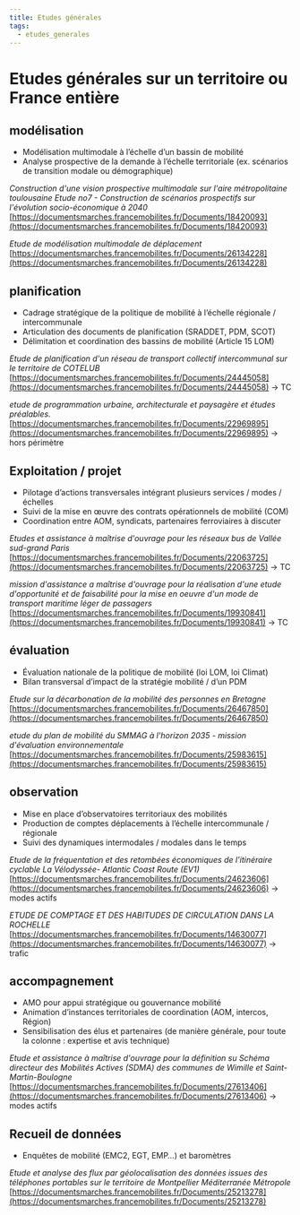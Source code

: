 ```yaml
---
title: Etudes générales 
tags:
  - etudes_generales
---
```

# Etudes générales sur un territoire ou France entière

## modélisation
- Modélisation multimodale à l’échelle d’un bassin de mobilité
- Analyse prospective de la demande à l’échelle territoriale (ex. scénarios de transition modale ou démographique)

*Construction d'une vision prospective multimodale sur l'aire métropolitaine toulousaine Etude no7 - Construction de scénarios prospectifs sur l'évolution socio-économique à 2040*
[https://documentsmarches.francemobilites.fr/Documents/18420093](https://documentsmarches.francemobilites.fr/Documents/18420093)

*Etude de modélisation multimodale de déplacement*
[https://documentsmarches.francemobilites.fr/Documents/26134228](https://documentsmarches.francemobilites.fr/Documents/26134228)

## planification
- Cadrage stratégique de la politique de mobilité à l’échelle régionale / intercommunale
- Articulation des documents de planification (SRADDET, PDM, SCOT)
- Délimitation et coordination des bassins de mobilité (Article 15 LOM)

*Etude de planification d'un réseau de transport collectif intercommunal sur le territoire de COTELUB*
[https://documentsmarches.francemobilites.fr/Documents/24445058](https://documentsmarches.francemobilites.fr/Documents/24445058)
→ TC

*etude de programmation urbaine, architecturale et paysagère et études préalables.*
[https://documentsmarches.francemobilites.fr/Documents/22969895](https://documentsmarches.francemobilites.fr/Documents/22969895)
→ hors périmètre

## Exploitation / projet
- Pilotage d’actions transversales intégrant plusieurs services / modes / échelles
- Suivi de la mise en œuvre des contrats opérationnels de mobilité (COM)
- Coordination entre AOM, syndicats, partenaires ferroviaires
à discuter

*Etudes et assistance à maîtrise d'ouvrage pour les réseaux bus de Vallée sud-grand Paris*
[https://documentsmarches.francemobilites.fr/Documents/22063725](https://documentsmarches.francemobilites.fr/Documents/22063725)
→ TC

*mission d'assistance a maîtrise d'ouvrage pour la réalisation d'une etude d'opportunité et de faisabilité pour la mise en oeuvre d'un mode de transport maritime léger de passagers*
[https://documentsmarches.francemobilites.fr/Documents/19930841](https://documentsmarches.francemobilites.fr/Documents/19930841)
→ TC

## évaluation
- Évaluation nationale de la politique de mobilité (loi LOM, loi Climat)
- Bilan transversal d’impact de la stratégie mobilité / d’un PDM

*Etude sur la décarbonation de la mobilité des personnes en Bretagne*
[https://documentsmarches.francemobilites.fr/Documents/26467850](https://documentsmarches.francemobilites.fr/Documents/26467850)

*etude du plan de mobilité du SMMAG à l'horizon 2035 - mission d'évaluation environnementale*
[https://documentsmarches.francemobilites.fr/Documents/25983615](https://documentsmarches.francemobilites.fr/Documents/25983615)

## observation
- Mise en place d’observatoires territoriaux des mobilités
- Production de comptes déplacements à l’échelle intercommunale / régionale
- Suivi des dynamiques intermodales / modales dans le temps

*Etude de la fréquentation et des retombées économiques de l'itinéraire cyclable La Vélodyssée- Atlantic Coast Route (EV1)*
[https://documentsmarches.francemobilites.fr/Documents/24623606](https://documentsmarches.francemobilites.fr/Documents/24623606)
→ modes actifs

*ETUDE DE COMPTAGE ET DES HABITUDES DE CIRCULATION DANS LA ROCHELLE*
[https://documentsmarches.francemobilites.fr/Documents/14630077](https://documentsmarches.francemobilites.fr/Documents/14630077)
→ trafic

## accompagnement
- AMO pour appui stratégique ou gouvernance mobilité
- Animation d’instances territoriales de coordination (AOM, intercos, Région)
- Sensibilisation des élus et partenaires
(de manière générale, pour toute la colonne : expertise et avis technique)

*Etude et assistance à maîtrise d'ouvrage pour la définition su Schéma directeur des Mobilités Actives (SDMA) des communes de Wimille et Saint-Martin-Boulogne*
[https://documentsmarches.francemobilites.fr/Documents/27613406](https://documentsmarches.francemobilites.fr/Documents/27613406)
→ modes actifs

## Recueil de données
- Enquêtes de mobilité (EMC2, EGT, EMP…) et baromètres

*Etude et analyse des flux par géolocalisation des données issues des téléphones portables sur le territoire de Montpellier Méditerranée Métropole*
[https://documentsmarches.francemobilites.fr/Documents/25213278](https://documentsmarches.francemobilites.fr/Documents/25213278)
